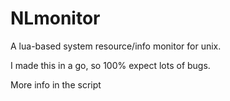 # NLmonitor
A lua-based system resource/info monitor for unix.

I made this in a go, so 100% expect lots of bugs.

More info in the script
